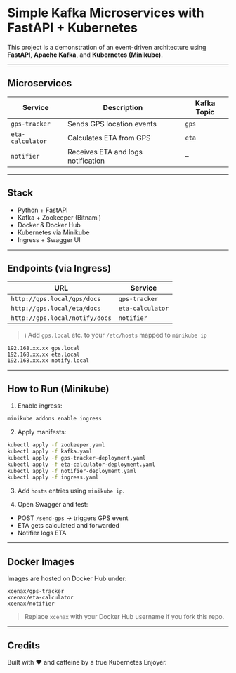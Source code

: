 # Simple Kafka Microservices with FastAPI + Kubernetes

This project is a demonstration of an event-driven architecture using **FastAPI**, **Apache Kafka**, and **Kubernetes (Minikube)**.

---

## Microservices

| Service         | Description                          | Kafka Topic |
|----------------|--------------------------------------|-------------|
| `gps-tracker`  | Sends GPS location events            | `gps`       |
| `eta-calculator` | Calculates ETA from GPS             | `eta`       |
| `notifier`     | Receives ETA and logs notification   | –           |

---

## Stack

- Python + FastAPI
- Kafka + Zookeeper (Bitnami)
- Docker & Docker Hub
- Kubernetes via Minikube
- Ingress + Swagger UI

---

## Endpoints (via Ingress)

| URL                          | Service         |
|-----------------------------|-----------------|
| `http://gps.local/gps/docs` | `gps-tracker`   |
| `http://gps.local/eta/docs` | `eta-calculator`|
| `http://gps.local/notify/docs` | `notifier`     |

> ℹ️ Add `gps.local` etc. to your `/etc/hosts` mapped to `minikube ip`

```
192.168.xx.xx gps.local
192.168.xx.xx eta.local
192.168.xx.xx notify.local
```

---

## How to Run (Minikube)

1. Enable ingress:
```bash
minikube addons enable ingress
```

2. Apply manifests:
```bash
kubectl apply -f zookeeper.yaml
kubectl apply -f kafka.yaml
kubectl apply -f gps-tracker-deployment.yaml
kubectl apply -f eta-calculator-deployment.yaml
kubectl apply -f notifier-deployment.yaml
kubectl apply -f ingress.yaml
```

3. Add `hosts` entries using `minikube ip`.

4. Open Swagger and test:
- POST `/send-gps` → triggers GPS event
- ETA gets calculated and forwarded
- Notifier logs ETA

---

## Docker Images

Images are hosted on Docker Hub under:

```
xcenax/gps-tracker
xcenax/eta-calculator
xcenax/notifier
```

> Replace `xcenax` with your Docker Hub username if you fork this repo.

---

## Credits

Built with ❤️ and caffeine by a true Kubernetes Enjoyer.
